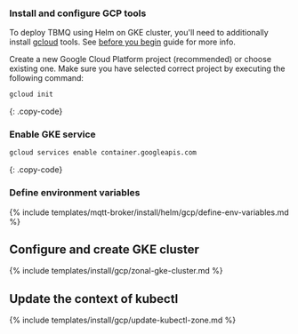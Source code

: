 ### Install and configure GCP tools

To deploy TBMQ using Helm on GKE cluster, you'll need to additionally
install [gcloud](https://cloud.google.com/sdk/downloads) tools.
See [before you begin](https://cloud.google.com/kubernetes-engine/docs/how-to/creating-a-zonal-cluster#before_you_begin)
guide for more info.

Create a new Google Cloud Platform project (recommended) or choose existing one. Make sure you have selected correct
project by executing the following command:

```bash
gcloud init
```

{: .copy-code}

### Enable GKE service

```bash
gcloud services enable container.googleapis.com
```
{: .copy-code}

### Define environment variables

{% include templates/mqtt-broker/install/helm/gcp/define-env-variables.md %}

## Configure and create GKE cluster

{% include templates/install/gcp/zonal-gke-cluster.md %}

## Update the context of kubectl

{% include templates/install/gcp/update-kubectl-zone.md %}
